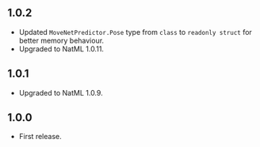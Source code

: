 ## 1.0.2
+ Updated `MoveNetPredictor.Pose` type from `class` to `readonly struct` for better memory behaviour.
+ Upgraded to NatML 1.0.11.

## 1.0.1
+ Upgraded to NatML 1.0.9.

## 1.0.0
+ First release.